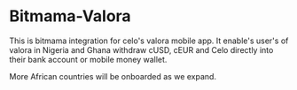 # Bitmama-Valora

This is bitmama integration for celo's valora mobile app. It enable's user's of valora in Nigeria and Ghana withdraw
cUSD, cEUR and Celo directly into their bank account or mobile money wallet.

More African countries will be onboarded as we expand.